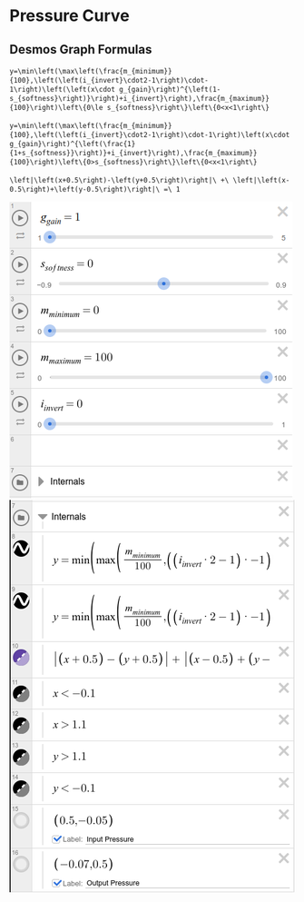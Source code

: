 # Pressure Curve

## Desmos Graph Formulas

```
y=\min\left(\max\left(\frac{m_{minimum}}{100},\left(\left(i_{invert}\cdot2-1\right)\cdot-1\right)\left(\left(x\cdot g_{gain}\right)^{\left(1-s_{softness}\right)}\right)+i_{invert}\right),\frac{m_{maximum}}{100}\right)\left\{0\le s_{softness}\right\}\left\{0<x<1\right\}

y=\min\left(\max\left(\frac{m_{minimum}}{100},\left(\left(i_{invert}\cdot2-1\right)\cdot-1\right)\left(x\cdot g_{gain}\right)^{\left(\frac{1}{1+s_{softness}}\right)}+i_{invert}\right),\frac{m_{maximum}}{100}\right)\left\{0>s_{softness}\right\}\left\{0<x<1\right\}

\left|\left(x+0.5\right)-\left(y+0.5\right)\right|\ +\ \left|\left(x-0.5\right)+\left(y-0.5\right)\right|\ =\ 1
```

![](./desmos_graph_presentation_screenshot.png)
![](./desmos_graph_internals_screenshot.png)
